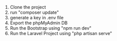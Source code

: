 1. Clone the project
2. run "composer update"
3. generate a key in .env file
4. Export the phpMyAdmin DB
5. Run the Bootstrap using "npm run dev"
6. Run the Laravel Project using "php artisan serve"